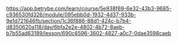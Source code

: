 https://app.betrybe.com/learn/course/5e938f69-6e32-43b3-9685-c936530fd326/module/095ebb0d-1932-4d37-933b-9e1d721646fb/section/1c36f886-88d1-424c-b7b4-d8350620a118/day/6bfa2e2e-4802-4b72-8aeb-b7b55ad63189/lesson/690c6596-3602-4827-a0c7-0dae3598caeb


